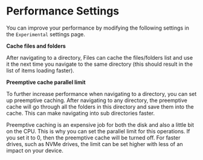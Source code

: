 # Performance Settings

You can improve your performance by modifying the following settings in the `Experimental` settings page.

**Cache files and folders**

After navigating to a directory, Files can cache the files/folders list and use it the next time you navigate to the same directory (this should result in the list of items loading faster).


**Preemptive cache parallel limit**

To further increase performance when navigating to a directory, you can set up preemptive caching. After navigating to any directory, the preemptive cache will go through all the folders in this directory and save them into the cache. This can make navigating into sub directories faster.

Preemptive caching is an expensive job for both the disk and also a little bit on the CPU. This is why you can set the parallel limit for this operations. If you set it to 0, then the preemptive cache will be turned off. For faster drives, such as NVMe drives, the limit can be set higher with less of an impact on your device.
